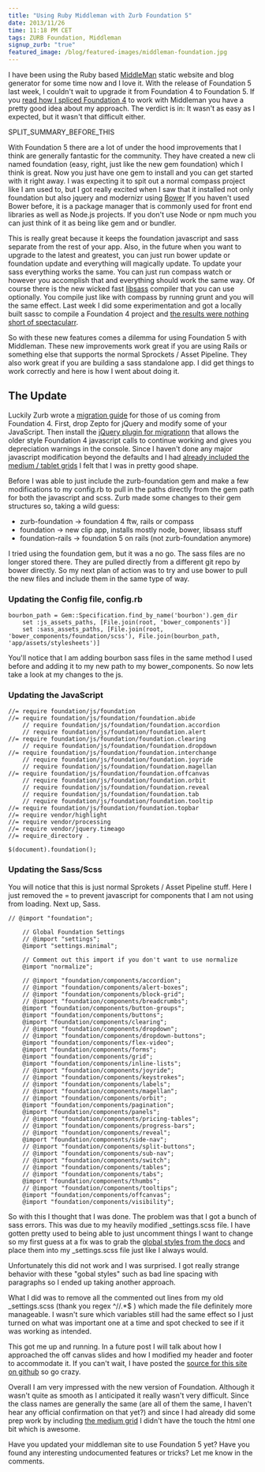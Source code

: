 ```yaml
---
title: "Using Ruby Middleman with Zurb Foundation 5"
date: 2013/11/26
time: 11:18 PM CET
tags: ZURB Foundation, Middleman
signup_zurb: "true"
featured_image: /blog/featured-images/middleman-foundation.jpg
---
```


I have been using the Ruby based [MiddleMan](http://www.middlemanapp.com) static website and blog generator for some time now and I love it. With the release of Foundation 5 last week, I couldn't wait to upgrade it from Foundation 4 to Foundation 5. If you [read how I spliced Foundation 4](/blog/shoehorn-zurb-foundation-into-weird-stuff/) to work with Middleman you have a pretty good idea about my approach. The verdict is in: It wasn't as easy as I expected, but it wasn't that difficult either.

SPLIT\_SUMMARY\_BEFORE\_THIS

With Foundation 5 there are a lot of under the hood improvements that I think are generally fantastic for the community. They have created a new cli named foundation (easy, right, just like the new gem foundation) which I think is great. Now you just have one gem to install and you can get started with it right away. I was expecting it to spit out a normal compass project like I am used to, but I got really excited when I saw that it installed not only foundation but also jquery and modernizr using [Bower](http://bower.io/) If you haven't used Bower before, it is a package manager that is commonly used for front end libraries as well as Node.js projects. If you don't use Node or npm much you can just think of it as being like gem and or bundler.

This is really great because it keeps the foundation javascript and sass separate from the rest of your app. Also, in the future when you want to upgrade to the latest and greatest, you can just run <span class="inline-code">bower update</span> or <span class="inline-code">foundation update</span> and everything will magically update. To update your sass everything works the same. You can just run <span class="inline-code">compass watch</span> or however you accomplish that and everything should work the same way. Of course there is the new wicked fast [libsass](http://libsass.org/) compiler that you can use optionally. You compile just like with compass by running <span class="inline-code">grunt</span> and you will the same effect. Last week I did some experimentation and got a locally built sassc to compile a Foundation 4 project and [the results were nothing short of spectacularr](/blog/compass-sass-vs-sassc-for-zurb-foundation-4/).

So with these new features comes a dilemma for using Foundation 5 with Middleman. These new improvements work great if you are using Rails or something else that supports the normal Sprockets / Asset Pipeline. They also work great if you are building a sass standalone app. I did get things to work correctly and here is how I went about doing it.

## The Update

Luckily Zurb wrote a [migration guide](http://foundation.zurb.com/docs/upgrading.html) for those of us coming from Foundation 4. First, drop Zepto for jQuery and modify some of your JavaScript. Then install the [jQuery plugin for migrationn](https://github.com/zurb/foundation-migrate) that allows the older style Foundation 4 javascript calls to continue working and gives you depreciation warnings in the console. Since I haven't done any major javascript modification beyond the defaults and I had [already included the medium / tablet grids](/blog/zurb-foundation-5-medium-grid/) I felt that I was in pretty good shape.

Before I was able to just include the <span class="inline-code">zurb-foundation</span> gem and make a few modifications to my config.rb to pull in the paths directly from the gem path for both the javascript and scss. Zurb made some changes to their gem structures so, taking a wild guess:

- zurb-foundation -> foundation 4 ftw, rails or compass
- foundation -> new clip app, installs mostly node, bower, libsass stuff
- foundation-rails -> foundation 5 on rails (not zurb-foundation anymore)

I tried using the <span class="inline-code">foundation</span> gem, but it was a no go. The sass files are no longer stored there. They are pulled directly from a different git repo by bower directly. So my next plan of action was to try and use bower to pull the new files and include them in the same type of way.

### Updating the Config file, config.rb

<pre><code class="ruby">bourbon_path = Gem::Specification.find_by_name('bourbon').gem_dir
    set :js_assets_paths, [File.join(root, 'bower_components')]
    set :sass_assets_paths, [File.join(root, 'bower_components/foundation/scss'), File.join(bourbon_path, 'app/assets/stylesheets')]</code></pre>

You'll notice that I am adding bourbon sass files in the same method I used before and adding it to my new path to my bower_components. So now lets take a look at my changes to the js.

### Updating the JavaScript

<pre><code class="javascript">//= require foundation/js/foundation
//= require foundation/js/foundation/foundation.abide
    // require foundation/js/foundation/foundation.accordion
    // require foundation/js/foundation/foundation.alert
//= require foundation/js/foundation/foundation.clearing
    // require foundation/js/foundation/foundation.dropdown
//= require foundation/js/foundation/foundation.interchange
    // require foundation/js/foundation/foundation.joyride
    // require foundation/js/foundation/foundation.magellan
//= require foundation/js/foundation/foundation.offcanvas
    // require foundation/js/foundation/foundation.orbit
    // require foundation/js/foundation/foundation.reveal
    // require foundation/js/foundation/foundation.tab
    // require foundation/js/foundation/foundation.tooltip
//= require foundation/js/foundation/foundation.topbar
//= require vendor/highlight
//= require vendor/processing
//= require vendor/jquery.timeago
//= require_directory .

$(document).foundation();</code></pre>


### Updating the Sass/Scss

You will notice that this is just normal Sprokets / Asset Pipeline stuff. Here I just removed the = to prevent javascript for components that I am not using from loading. Next up, Sass.

<pre><code class="css">// @import "foundation";

    // Global Foundation Settings
    // @import "settings";
    @import "settings.minimal";

    // Comment out this import if you don't want to use normalize
    @import "normalize";

    // @import "foundation/components/accordion";
    // @import "foundation/components/alert-boxes";
    // @import "foundation/components/block-grid";
    // @import "foundation/components/breadcrumbs";
    @import "foundation/components/button-groups";
    @import "foundation/components/buttons";
    @import "foundation/components/clearing";
    // @import "foundation/components/dropdown";
    // @import "foundation/components/dropdown-buttons";
    @import "foundation/components/flex-video";
    @import "foundation/components/forms";
    @import "foundation/components/grid";
    @import "foundation/components/inline-lists";
    // @import "foundation/components/joyride";
    // @import "foundation/components/keystrokes";
    // @import "foundation/components/labels";
    // @import "foundation/components/magellan";
    // @import "foundation/components/orbit";
    @import "foundation/components/pagination";
    @import "foundation/components/panels";
    // @import "foundation/components/pricing-tables";
    // @import "foundation/components/progress-bars";
    // @import "foundation/components/reveal";
    @import "foundation/components/side-nav";
    // @import "foundation/components/split-buttons";
    // @import "foundation/components/sub-nav";
    // @import "foundation/components/switch";
    // @import "foundation/components/tables";
    // @import "foundation/components/tabs";
    @import "foundation/components/thumbs";
    // @import "foundation/components/tooltips";
    @import "foundation/components/offcanvas";
    @import "foundation/components/visibility";</code></pre>

So with this I thought that I was done. The problem was that I got a bunch of sass errors. This was due to my heavily modified _settings.scss file. I have gotten pretty used to being able to just uncomment things I want to change so my first guess at a fix was to grab the [global styles from the docs](http://foundation.zurb.com/docs/components/global.html) and place them into my _settings.scss file just like I always would.

Unfortunately this did not work and I was surprised. I got really strange behavior with these "gobal styles" such as bad line spacing with paragraphs so I ended up taking another approach.

What I did was to remove all the commented out lines from my old _settings.scss (thank you regex ^//.*$ ) which made the file definitely more manageable. I wasn't sure which variables still had the same effect so I just turned on what was important one at a time and spot checked to see if it was working as intended.

This got me up and running. In a future post I will talk about how I approached the off canvas slides and how I modified my header and footer to accommodate it. If you can't wait, I have posted the [source for this site on github](https://github.com/manofstone/manofstone-com-middleman) so go crazy.

Overall I am very impressed with the new version of Foundation. Although it wasn't quite as smooth as I anticipated it really wasn't very difficult. Since the class names are generally the same (are all of them the same, I haven't hear any official confirmation on that yet?) and since I had already did some prep work by including [the medium grid](/blog/zurb-foundation-5-medium-grid/) I didn't have the touch the html one bit which is awesome.

Have you updated your middleman site to use Foundation 5 yet? Have you found any interesting undocumented features or tricks? Let me know in the comments.
